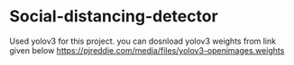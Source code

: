 # Social-distancing-detector
Used yolov3 for this project. 
you can dosnload yolov3 weights from link given below
https://pjreddie.com/media/files/yolov3-openimages.weights

